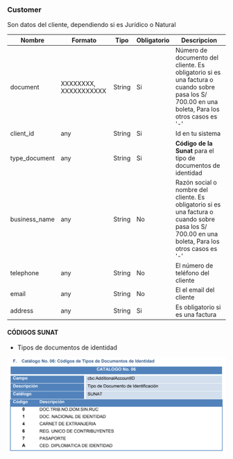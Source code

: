 ### Customer
Son datos del cliente, dependiendo si es Jurídico o Natural

Nombre | Formato | Tipo | Obligatorio | Descripcion 
------------ | ------------- | ------------- | ------------- | -------------
document | XXXXXXXX, XXXXXXXXXXX | String | Si | Número de documento del cliente. Es obligatorio si es una factura o cuando sobre pasa los S/ 700.00 en una boleta, Para los otros casos es '-'
client_id | any| String | Si | Id en tu sistema
type_document | any| String | Si | **Código de la Sunat** para el tipo de documentos de identidad
business_name | any| String | No | Razón social o nombre del cliente. Es obligatorio si es una factura o cuando sobre pasa los S/ 700.00 en una boleta, Para los otros casos es '-'
telephone | any| String | No | El número de teléfono del cliente
email | any| String | No | El el email del cliente
address | any| String | Si | Es obligatorio si es una factura



#### CÓDIGOS SUNAT

* Tipos de documentos de identidad

![Tipo documento](images/additional_account_id.png)
